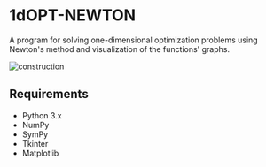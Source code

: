 # 1dOPT-NEWTON
A program for solving one-dimensional optimization problems using Newton's method and visualization of the functions' graphs.

![construction](https://github.com/48DETOUR/1dOPT-NEWTON/assets/58532223/4e994c50-5e84-4aab-a938-4f08e2b74af9)

## Requirements 
- Python 3.x
- NumPy
- SymPy
- Tkinter
- Matplotlib
